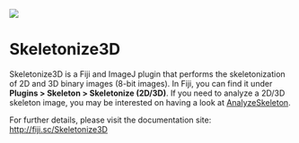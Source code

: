 [![](http://jenkins.imagej.net/job/Skeletonize3D/lastBuild/badge/icon)](http://jenkins.imagej.net/job/Skeletonize3D/)

Skeletonize3D
=============

Skeletonize3D is a Fiji and ImageJ plugin that performs the skeletonization of 2D and 3D binary images (8-bit images). In Fiji, you can find it under **Plugins > Skeleton > Skeletonize (2D/3D)**. If you need to analyze a 2D/3D skeleton image, you may be interested on having a look at [AnalyzeSkeleton](http://fiji.sc/AnalyzeSkeleton).

For further details, please visit the documentation site: http://fiji.sc/Skeletonize3D
